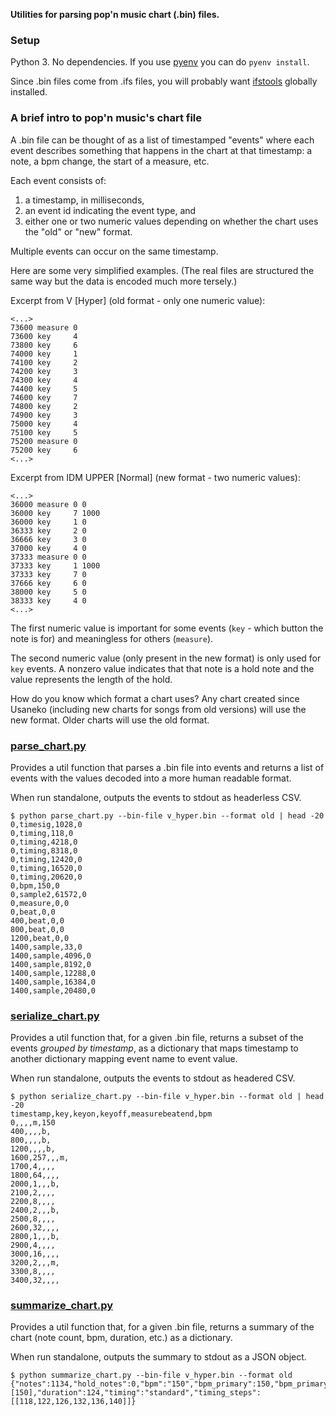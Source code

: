 **Utilities for parsing pop'n music chart (.bin) files.**

### Setup

Python 3. No dependencies. If you use [pyenv](https://github.com/pyenv/pyenv) you can do `pyenv install`.

Since .bin files come from .ifs files, you will probably want [ifstools](https://github.com/mon/ifstools) globally installed.

### A brief intro to pop'n music's chart file

A .bin file can be thought of as a list of timestamped "events" where each event describes something that happens in the chart at that timestamp: a note, a bpm change, the start of a measure, etc.

Each event consists of:

1. a timestamp, in milliseconds,
2. an event id indicating the event type, and
3. either one or two numeric values depending on whether the chart uses the "old" or "new" format.

Multiple events can occur on the same timestamp.

Here are some very simplified examples. (The real files are structured the same way but the data is encoded much more tersely.)

Excerpt from V [Hyper] (old format - only one numeric value):

```
<...>
73600 measure 0
73600 key     4
73800 key     6
74000 key     1
74100 key     2
74200 key     3
74300 key     4
74400 key     5
74600 key     7
74800 key     2
74900 key     3
75000 key     4
75100 key     5
75200 measure 0
75200 key     6
<...>
```

Excerpt from IDM UPPER [Normal] (new format - two numeric values):

```
<...>
36000 measure 0 0
36000 key     7 1000
36000 key     1 0
36333 key     2 0
36666 key     3 0
37000 key     4 0
37333 measure 0 0
37333 key     1 1000
37333 key     7 0
37666 key     6 0
38000 key     5 0
38333 key     4 0
<...>
```

The first numeric value is important for some events (`key` - which button the note is for) and meaningless for others (`measure`).

The second numeric value (only present in the new format) is only used for `key` events. A nonzero value indicates that that note is a hold note and the value represents the length of the hold.

How do you know which format a chart uses? Any chart created since Usaneko (including new charts for songs from old versions) will use the new format. Older charts will use the old format.

### [parse_chart.py](parse_chart.py)

Provides a util function that parses a .bin file into events and returns a list of events with the values decoded into a more human readable format.

When run standalone, outputs the events to stdout as headerless CSV.

```
$ python parse_chart.py --bin-file v_hyper.bin --format old | head -20
0,timesig,1028,0
0,timing,118,0
0,timing,4218,0
0,timing,8318,0
0,timing,12420,0
0,timing,16520,0
0,timing,20620,0
0,bpm,150,0
0,sample2,61572,0
0,measure,0,0
0,beat,0,0
400,beat,0,0
800,beat,0,0
1200,beat,0,0
1400,sample,33,0
1400,sample,4096,0
1400,sample,8192,0
1400,sample,12288,0
1400,sample,16384,0
1400,sample,20480,0
```

### [serialize_chart.py](serialize_chart.py)

Provides a util function that, for a given .bin file, returns a subset of the events _grouped by timestamp_, as a dictionary that maps timestamp to another dictionary mapping event name to event value.

When run standalone, outputs the events to stdout as headered CSV.

```
$ python serialize_chart.py --bin-file v_hyper.bin --format old | head -20
timestamp,key,keyon,keyoff,measurebeatend,bpm
0,,,,m,150
400,,,,b,
800,,,,b,
1200,,,,b,
1600,257,,,m,
1700,4,,,,
1800,64,,,,
2000,1,,,b,
2100,2,,,,
2200,8,,,,
2400,2,,,b,
2500,8,,,,
2600,32,,,,
2800,1,,,b,
2900,4,,,,
3000,16,,,,
3200,2,,,m,
3300,8,,,,
3400,32,,,,
```

### [summarize_chart.py](summarize_chart.py)

Provides a util function that, for a given .bin file, returns a summary of the chart (note count, bpm, duration, etc.) as a dictionary.

When run standalone, outputs the summary to stdout as a JSON object.

```
$ python summarize_chart.py --bin-file v_hyper.bin --format old
{"notes":1134,"hold_notes":0,"bpm":"150","bpm_primary":150,"bpm_primary_type":"majority","bpm_steps":[150],"duration":124,"timing":"standard","timing_steps":[[118,122,126,132,136,140]]}
```

